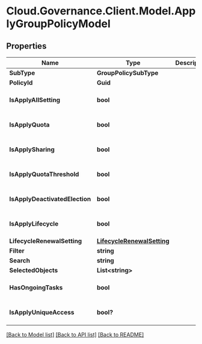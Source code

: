 # Cloud.Governance.Client.Model.ApplyGroupPolicyModel
## Properties

Name | Type | Description | Notes
------------ | ------------- | ------------- | -------------
**SubType** | **GroupPolicySubType** |  | [optional] 
**PolicyId** | **Guid** |  | [optional] 
**IsApplyAllSetting** | **bool** |  | [optional] [default to false]
**IsApplyQuota** | **bool** |  | [optional] [default to false]
**IsApplySharing** | **bool** |  | [optional] [default to false]
**IsApplyQuotaThreshold** | **bool** |  | [optional] [default to false]
**IsApplyDeactivatedElection** | **bool** |  | [optional] [default to false]
**IsApplyLifecycle** | **bool** |  | [optional] [default to false]
**LifecycleRenewalSetting** | [**LifecycleRenewalSetting**](LifecycleRenewalSetting.md) |  | [optional] 
**Filter** | **string** |  | [optional] 
**Search** | **string** |  | [optional] 
**SelectedObjects** | **List&lt;string&gt;** |  | [optional] 
**HasOngoingTasks** | **bool** |  | [optional] [default to false]
**IsApplyUniqueAccess** | **bool?** |  | [optional] [default to false]

[[Back to Model list]](../README.md#documentation-for-models) [[Back to API list]](../README.md#documentation-for-api-endpoints) [[Back to README]](../README.md)

